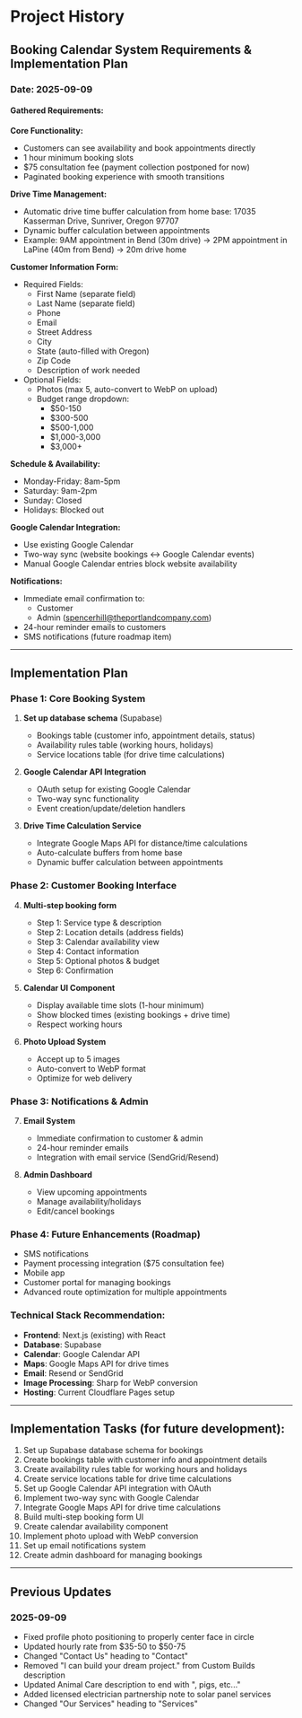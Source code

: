 # Project History

## Booking Calendar System Requirements & Implementation Plan

### Date: 2025-09-09

#### Gathered Requirements:

**Core Functionality:**
- Customers can see availability and book appointments directly
- 1 hour minimum booking slots
- $75 consultation fee (payment collection postponed for now)
- Paginated booking experience with smooth transitions

**Drive Time Management:**
- Automatic drive time buffer calculation from home base: 17035 Kasserman Drive, Sunriver, Oregon 97707
- Dynamic buffer calculation between appointments
- Example: 9AM appointment in Bend (30m drive) → 2PM appointment in LaPine (40m from Bend) → 20m drive home

**Customer Information Form:**
- Required Fields:
  - First Name (separate field)
  - Last Name (separate field)
  - Phone
  - Email
  - Street Address
  - City
  - State (auto-filled with Oregon)
  - Zip Code
  - Description of work needed
- Optional Fields:
  - Photos (max 5, auto-convert to WebP on upload)
  - Budget range dropdown:
    - $50-150
    - $300-500
    - $500-1,000
    - $1,000-3,000
    - $3,000+

**Schedule & Availability:**
- Monday-Friday: 8am-5pm
- Saturday: 9am-2pm
- Sunday: Closed
- Holidays: Blocked out

**Google Calendar Integration:**
- Use existing Google Calendar
- Two-way sync (website bookings ↔ Google Calendar events)
- Manual Google Calendar entries block website availability

**Notifications:**
- Immediate email confirmation to:
  - Customer
  - Admin (spencerhill@theportlandcompany.com)
- 24-hour reminder emails to customers
- SMS notifications (future roadmap item)

---

## Implementation Plan

### Phase 1: Core Booking System
1. **Set up database schema** (Supabase)
   - Bookings table (customer info, appointment details, status)
   - Availability rules table (working hours, holidays)
   - Service locations table (for drive time calculations)

2. **Google Calendar API Integration**
   - OAuth setup for existing Google Calendar
   - Two-way sync functionality
   - Event creation/update/deletion handlers

3. **Drive Time Calculation Service**
   - Integrate Google Maps API for distance/time calculations
   - Auto-calculate buffers from home base
   - Dynamic buffer calculation between appointments

### Phase 2: Customer Booking Interface
4. **Multi-step booking form**
   - Step 1: Service type & description
   - Step 2: Location details (address fields)
   - Step 3: Calendar availability view
   - Step 4: Contact information
   - Step 5: Optional photos & budget
   - Step 6: Confirmation

5. **Calendar UI Component**
   - Display available time slots (1-hour minimum)
   - Show blocked times (existing bookings + drive time)
   - Respect working hours

6. **Photo Upload System**
   - Accept up to 5 images
   - Auto-convert to WebP format
   - Optimize for web delivery

### Phase 3: Notifications & Admin
7. **Email System**
   - Immediate confirmation to customer & admin
   - 24-hour reminder emails
   - Integration with email service (SendGrid/Resend)

8. **Admin Dashboard**
   - View upcoming appointments
   - Manage availability/holidays
   - Edit/cancel bookings

### Phase 4: Future Enhancements (Roadmap)
- SMS notifications
- Payment processing integration ($75 consultation fee)
- Mobile app
- Customer portal for managing bookings
- Advanced route optimization for multiple appointments

### Technical Stack Recommendation:
- **Frontend**: Next.js (existing) with React
- **Database**: Supabase 
- **Calendar**: Google Calendar API
- **Maps**: Google Maps API for drive times
- **Email**: Resend or SendGrid
- **Image Processing**: Sharp for WebP conversion
- **Hosting**: Current Cloudflare Pages setup

---

## Implementation Tasks (for future development):
1. Set up Supabase database schema for bookings
2. Create bookings table with customer info and appointment details
3. Create availability rules table for working hours and holidays
4. Create service locations table for drive time calculations
5. Set up Google Calendar API integration with OAuth
6. Implement two-way sync with Google Calendar
7. Integrate Google Maps API for drive time calculations
8. Build multi-step booking form UI
9. Create calendar availability component
10. Implement photo upload with WebP conversion
11. Set up email notifications system
12. Create admin dashboard for managing bookings

---

## Previous Updates

### 2025-09-09
- Fixed profile photo positioning to properly center face in circle
- Updated hourly rate from $35-50 to $50-75
- Changed "Contact Us" heading to "Contact"
- Removed "I can build your dream project." from Custom Builds description
- Updated Animal Care description to end with ", pigs, etc..."
- Added licensed electrician partnership note to solar panel services
- Changed "Our Services" heading to "Services"